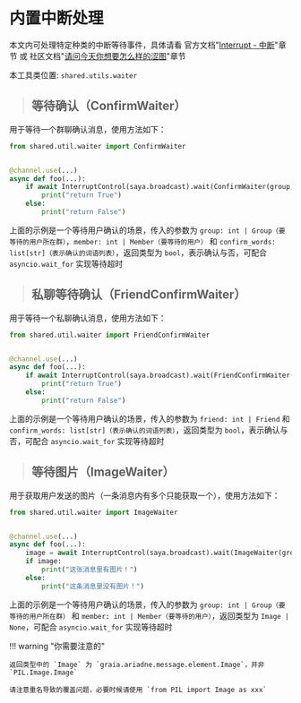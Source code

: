 # 内置中断处理

本文内可处理特定种类的中断等待事件，具体请看 官方文档"[Interrupt - 中断](https://graia.readthedocs.io/ariadne/extra/broadcast/interrupt/)"章节 或 社区文档"[请问今天你想要怎么样的涩图](https://graiax.cn/guide/interrupt_control.html)"章节

本工具类位置: `shared.utils.waiter`

> ## 等待确认（ConfirmWaiter）

用于等待一个群聊确认消息，使用方法如下：

```python
from shared.util.waiter import ConfirmWaiter


@channel.use(...)
async def foo(...):
    if await InterruptControl(saya.broadcast).wait(ConfirmWaiter(group, member, ["是", "确认", "是的", "同意", "yes", "y"])):
        print("return True")
    else:
        print("return False")
```

上面的示例是一个等待用户确认的场景，传入的参数为 `group: int | Group（要等待的用户所在群）`，`member: int | Member（要等待的用户）` 和 `confirm_words: list[str]（表示确认的词语列表）`，返回类型为 `bool`，表示确认与否，可配合 `asyncio.wait_for` 实现等待超时

> ## 私聊等待确认（FriendConfirmWaiter）

用于等待一个私聊确认消息，使用方法如下：

```python
from shared.util.waiter import FriendConfirmWaiter


@channel.use(...)
async def foo(...):
    if await InterruptControl(saya.broadcast).wait(FriendConfirmWaiter(friend, ["是", "确认", "是的", "同意", "yes", "y"])):
        print("return True")
    else:
        print("return False")
```

上面的示例是一个等待用户确认的场景，传入的参数为 `friend: int | Friend` 和 `confirm_words: list[str]（表示确认的词语列表）`，返回类型为 `bool`，表示确认与否，可配合 `asyncio.wait_for` 实现等待超时


> ## 等待图片（ImageWaiter）

用于获取用户发送的图片（一条消息内有多个只能获取一个），使用方法如下：

```python
from shared.util.waiter import ImageWaiter


@channel.use(...)
async def foo(...):
    image = await InterruptControl(saya.broadcast).wait(ImageWaiter(group, member))
    if image:
        print("这张消息里有图片！")
    else:
        print("这条消息里没有图片！")
```

上面的示例是一个等待用户确认的场景，传入的参数为 `group: int | Group（要等待的用户所在群）` 和 `member: int | Member（要等待的用户）`，返回类型为 `Image | None`，可配合 `asyncio.wait_for` 实现等待超时

!!! warning "你需要注意的"
    
    返回类型中的 `Image` 为 `graia.ariadne.message.element.Image`，并非 `PIL.Image.Image`
    
    请注意重名导致的覆盖问题，必要时候请使用 `from PIL import Image as xxx`